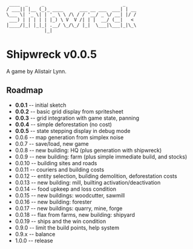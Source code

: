      ____  _     _                             _
    / ___|| |__ (_)_ ____      ___ __ ___  ___| | __
    \___ \| '_ \| | '_ \ \ /\ / / '__/ _ \/ __| |/ /
     ___) | | | | | |_) \ V  V /| | |  __/ (__|   < 
    |____/|_| |_|_| .__/ \_/\_/ |_|  \___|\___|_|\_\
                  |_|

Shipwreck v0.0.5
================

A game by Alistair Lynn.

Roadmap
-------

* **0.0.1** -- initial sketch
* **0.0.2** -- basic grid display from spritesheet
* **0.0.3** -- grid integration with game state, panning
* **0.0.4** -- simple deforestation (no cost)
* **0.0.5** -- state stepping display in debug mode
* 0.0.6 -- map generation from simplex noise
* 0.0.7 -- save/load, new game
* 0.0.8 -- new building: HQ (plus generation with shipwreck)
* 0.0.9 -- new building: farm (plus simple immediate build, and stocks)
* 0.0.10 -- building sites and roads
* 0.0.11 -- couriers and building costs
* 0.0.12 -- entity selection, building demolition, deforestation costs
* 0.0.13 -- new building: mill, builting activation/deactivation
* 0.0.14 -- food upkeep and loss condition
* 0.0.15 -- new buildings: woodcutter, sawmill
* 0.0.16 -- new building: forester
* 0.0.17 -- new buildings: quarry, mine, forge
* 0.0.18 -- flax from farms, new building: shipyard
* 0.0.19 -- ships and the win condition
* 0.9.0 -- limit the build points, help system
* 0.9.x -- balance
* 1.0.0 -- release
